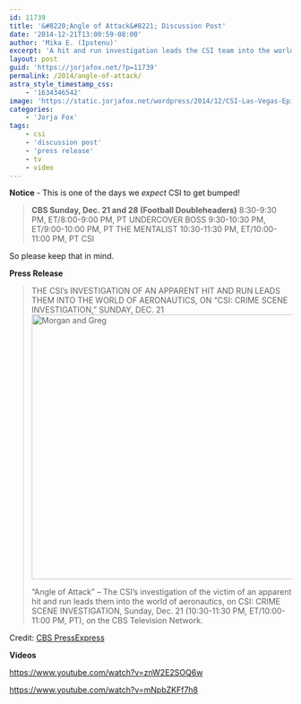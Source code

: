 ```yaml
---
id: 11739
title: '&#8220;Angle of Attack&#8221; Discussion Post'
date: '2014-12-21T13:00:59-08:00'
author: 'Mika E. (Ipstenu)'
excerpt: 'A hit and run investigation leads the CSI team into the world of aeronautics, tonight on CBS.'
layout: post
guid: 'https://jorjafox.net/?p=11739'
permalink: /2014/angle-of-attack/
astra_style_timestamp_css:
    - '1634346542'
image: 'https://static.jorjafox.net/wordpress/2014/12/CSI-Las-Vegas-Episode-15.11-Angle-of-Attack-Promotional-Photos-Sneak-Peek.jpeg'
categories:
    - 'Jorja Fox'
tags:
    - csi
    - 'discussion post'
    - 'press release'
    - tv
    - video
---
```


<strong>Notice</strong> - This is one of the days we <em>expect</em> CSI to get bumped!
<blockquote><strong>CBS Sunday, Dec. 21 and 28 (Football Doubleheaders)</strong>
8:30-9:30 PM, ET/8:00-9:00 PM, PT UNDERCOVER BOSS
9:30-10:30 PM, ET/9:00-10:00 PM, PT THE MENTALIST
10:30-11:30 PM, ET/10:00-11:00 PM, PT CSI</blockquote>
So please keep that in mind.

<strong>Press Release</strong>
<blockquote>THE CSI’s INVESTIGATION OF AN APPARENT HIT AND RUN LEADS THEM INTO THE WORLD OF AERONAUTICS, ON “CSI: CRIME SCENE INVESTIGATION,” SUNDAY, DEC. 21

<img class="aligncenter size-full wp-image-11675" src="//static.jorjafox.net/wordpress/2014/12/0564d4ec4885448fc55b26b11c1ae7431.png" alt="Morgan and Greg" width="700" height="473" />

“Angle of Attack” – The CSI’s investigation of the victim of an apparent hit and run leads them into the world of aeronautics, on CSI: CRIME SCENE INVESTIGATION, Sunday, Dec. 21 (10:30-11:30 PM, ET/10:00-11:00 PM, PT), on the CBS Television Network.</blockquote>
Credit: <a href="http://www.cbspressexpress.com/cbs-entertainment/releases/view?id=41407">CBS PressExpress</a>

<strong>Videos</strong>

https://www.youtube.com/watch?v=znW2E2SOQ6w

https://www.youtube.com/watch?v=mNpbZKFf7h8